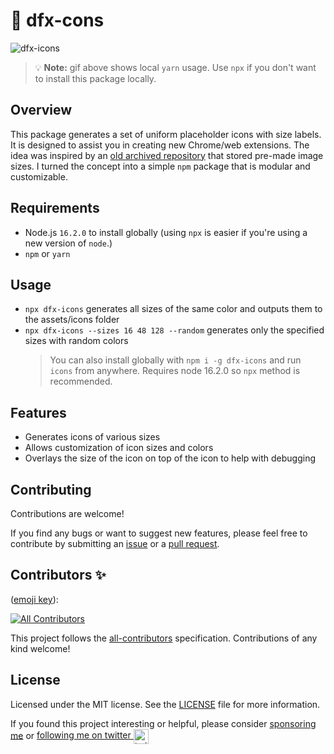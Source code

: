 # 🎨 dfx-cons

![dfx-icons](https://github.com/itsbrex/dfx-icons/assets/9772694/df68be57-063c-4b17-af3b-2b598373cead)

> 💡 **Note:** gif above shows local `yarn` usage. Use `npx` if you don't want to install this package locally.
## Overview
This package generates a set of uniform placeholder icons with size labels. It is designed to assist you in creating new Chrome/web extensions. The idea was inspired by an [old archived repository](https://github.com/jbrudvik/chrome-extension-icon-sizes) that stored pre-made image sizes. I turned the concept into a simple `npm` package that is modular and customizable.

## Requirements

- Node.js `16.2.0` to install globally (using `npx` is easier if you're using a new version of `node`.)
- `npm` or `yarn`

## Usage

- `npx dfx-icons` generates all sizes of the same color and outputs them to the assets/icons folder
- `npx dfx-icons --sizes 16 48 128 --random` generates only the specified sizes with random colors
  > You can also install globally with `npm i -g dfx-icons` and run `icons` from anywhere. Requires node 16.2.0 so `npx` method is recommended.

## Features

- Generates icons of various sizes
- Allows customization of icon sizes and colors
- Overlays the size of the icon on top of the icon to help with debugging

## Contributing

Contributions are welcome!

If you find any bugs or want to suggest new features, please feel free to contribute by submitting an [issue](https://github.com/itsbrex/dfx-icons/issues) or a [pull request](https://github.com/itsbrex/dfx-icons/pulls).

## Contributors ✨

([emoji key](https://github.com/all-contributors/all-contributors#emoji-key)):

<!-- ALL-CONTRIBUTORS-BADGE:START - Do not remove or modify this section -->

[![All Contributors](https://img.shields.io/github/all-contributors/itsbrex/dfx-icons?color=ee8449&style=flat-square)](##Contributing)

<!-- ALL-CONTRIBUTORS-BADGE:END -->

<!-- ALL-CONTRIBUTORS-LIST:START - Do not remove or modify this section -->
<!-- prettier-ignore-start -->
<!-- markdownlint-disable -->

<!-- markdownlint-restore -->
<!-- prettier-ignore-end -->

<!-- ALL-CONTRIBUTORS-LIST:END -->

This project follows the [all-contributors](https://allcontributors.org/) specification. Contributions of any kind welcome!

## License

Licensed under the MIT license. See the [LICENSE](./LICENSE) file for more information.

If you found this project interesting or helpful, please consider [sponsoring me](https://github.com/sponsors/itsbrex) or <a href="https://twitter.com/itsbrex">following me on twitter <img src="https://storage.googleapis.com/saasify-assets/twitter-logo.svg" alt="twitter" height="24px" align="center"></a>
